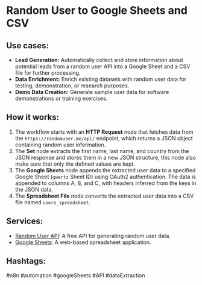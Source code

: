 # Random User to Google Sheets and CSV

## Use cases:

*   **Lead Generation:** Automatically collect and store information about potential leads from a random user API into a Google Sheet and a CSV file for further processing.
*   **Data Enrichment:** Enrich existing datasets with random user data for testing, demonstration, or research purposes.
*   **Demo Data Creation:** Generate sample user data for software demonstrations or training exercises.

## How it works:

1.  The workflow starts with an **HTTP Request** node that fetches data from the `https://randomuser.me/api/` endpoint, which returns a JSON object containing random user information.
2.  The **Set** node extracts the first name, last name, and country from the JSON response and stores them in a new JSON structure, this node also make sure that only the defined values are kept.
3.  The **Google Sheets** node appends the extracted user data to a specified Google Sheet (`qwertz` Sheet ID) using OAuth2 authentication. The data is appended to columns A, B, and C, with headers inferred from the keys in the JSON data.
4.  The **Spreadsheet File** node converts the extracted user data into a CSV file named `users_spreadsheet`.

## Services:

*   [Random User API](https://randomuser.me/): A free API for generating random user data.
*   [Google Sheets](https://www.google.com/sheets/about/): A web-based spreadsheet application.

## Hashtags:

#n8n #automation #googleSheets #API #dataExtraction
